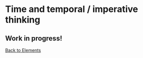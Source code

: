 # Time and temporal / imperative thinking

## Work in progress!

[Back to Elements](README.md##temporal-thinking)